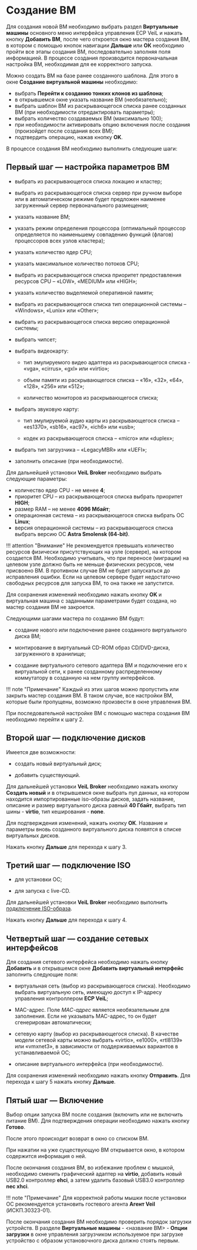 # Создание ВМ

Для создания новой ВМ необходимо выбрать раздел **Виртуальные машины** основного меню интерфейса 
управления ECP VeiL и нажать кнопку **Добавить ВМ**, после чего откроется окно мастера создания ВМ, 
в котором с помощью кнопок навигации **Дальше** или **ОК** необходимо пройти все этапы 
создания ВМ, последовательно заполняя поля информацией. В процессе
создания производится первоначальная настройка ВМ, необходимая для
ее корректного запуска.

Можно создать ВМ на базе ранее созданного шаблона. Для этого в окне **Создание виртуальной машины** необходимо: 

   - выбрать **Перейти к созданию тонких клонов из шаблона**;
   - в открывшемся окне указать название ВМ (необязательно);
   - выбрать шаблон ВМ из раскрывающегося списка ранее созданных ВМ (при необходимости отредактировать параметры);
   - выбрать количество создаваемых ВМ (максимально 100);
   - при необходимости активировать опцию включения после создания (произойдет после создания всех ВМ);     
   - подтвердить операцию, нажав кнопку **OK**.

В процессе создания ВМ необходимо выполнить следующие шаги:

## Первый шаг — настройка параметров ВМ
    
-   выбрать из раскрывающегося списка локацию и кластер;

-   выбрать из раскрывающегося списка сервер при ручном выборе или в
    автоматическом режиме будет предложен наименее загруженный сервер
    первоначального размещения;

-   указать название ВМ;

-   указать режим определения процессора (оптимальный процессор определяется по наименьшему совпадению 
    функций (флагов) процессоров всех узлов кластера);
       
-   указать количество ядер CPU;

-   указать максимальное количество потоков CPU;
    
-   выбрать из раскрывающегося списка приоритет предоставления ресурсов
    CPU – «LOW», «MEDIUM» или «HIGH»;

-   указать количество выделяемой оперативной памяти;

-   выбрать из раскрывающегося списка тип операционной системы – «Windows», «Lunix» или «Other»;

-   выбрать из раскрывающегося списка версию операционной системы;

-   выбрать чипсет;

-   выбрать видеокарту:

     *  тип эмулируемого видео адаптера из раскрывающегося списка - «vga», «cirrus», «gxl» 
        или «virtio»;
    
     *  объем памяти из раскрывающегося списка – «16», «32», «64», «128», «256» или «512»;
    
     *  количество мониторов из раскрывающегося списка;

-   выбрать звуковую карту:

     *  тип эмулируемой аудио карты из раскрывающегося списка – «es1370», «sb16», «ac97», 
        «ich6» или «usb»;

     *  кодек из раскрывающегося списка – «micro» или «duplex»;

-   выбрать тип загрузчика – «LegacyMBR» или «UEFI»;

-   заполнить описание (при необходимости).

Для дальнейшей установки **VeiL Broker** необходимо выбрать следующие параметры:

   - количество ядер CPU - не менее **4**;
   - приоритет CPU – из раскрывающегося списка выбрать приоритет **HIGH**;
   - размер RAM – не менее **4096 Мбайт**;
   - операционная система – из раскрывающегося списка выбрать ОС **Linux**;
   - версия операционной системы – из раскрывающегося списка выбрать версию ОС **Astra Smolensk (64-bit)**.
  
!!! attention "Внимание"
    Не рекомендуется превышать количество ресурсов физически присутствующих
    на узле (сервере), на котором создается ВМ. Необходимо учитывать, что
    при переносе (миграции) на целевом узле должно быть не меньше физических
    ресурсов, чем присвоено ВМ. В противном случае ВМ не будет запускаться
    до исправления ошибки. Если на целевом сервере будет недостаточно
    свободных ресурсов для запуска ВМ, то она также не запустится.

Для сохранения изменений необходимо нажать кнопку **OK** и
виртуальная машина с заданными параметрами будет создана, но мастер
создания ВМ не закроется.

Следующими шагами мастера по созданию ВМ будут:

-  создание нового или подключение ранее созданного виртуального диска ВМ;

-  монтирование в виртуальный CD-ROM образ CD/DVD-диска, загруженного в
   хранилище;

-  создание виртуального сетевого адаптера ВМ и подключение его к
   виртуальной сети, к ранее созданному распределенному коммутатору в
   созданную на нем группу интерфейсов.

!!! note "Примечание"
    Каждый из этих шагов можно пропустить или закрыть мастер
    создания ВМ. В таком случае, все настройки ВМ, которые были пропущены,
    возможно произвести в окне управления ВМ.

При последовательной настройке ВМ с помощью мастера создания ВМ
необходимо перейти к шагу 2.

## Второй шаг — подключение дисков

Имеется две возможности:
    
-  создать новый виртуальный диск;

-  добавить существующий.

Для дальнейшей установки **VeiL Broker**  необходимо нажать кнопку **Создать новый** и в открывшемся окне выбрать пул 
данных, на котором находится импортированные iso-образы дисков, задать название, описание и размер виртуального 
диска равный **40 Гбайт**, выбрать тип шины - **virtio**, тип кеширования - **none**. 

Для подтверждения изменений, нажать кнопку **ОК**. Название и параметры вновь созданного виртуального диска 
появятся в списке виртуальных дисков. 

Нажать кнопку **Дальше** для перехода к шагу 3.

## Третий шаг — подключение ISO
    
-   для установки ОС;

-   для запуска с live-CD.

Для дальнейшей установки **VeiL Broker** необходимо выполнить [подключение ISO-образа](install_step3.md).
    
Нажать кнопку **Дальше** для перехода к шагу 4.

## Четвертый шаг — создание сетевых интерфейсов

Для создания сетевого интерфейса необходимо нажать кнопку
**Добавить** и в открывшемся окне **Добавить виртуальный интерфейс** 
заполнить следующие поля:

   - виртуальная сеть (выбор из раскрывающегося списка). Необходимо выбрать 
     виртуальную сеть, имеющую доступ к IP-адресу управления контроллером **ECP VeiL**;   
  
   - MAC-адрес. Поле *МАС-адрес* является необязательным для
     заполнения. Если не указывать MAC-адрес, то он будет сгенерирован
     автоматически;
    
   - сетевую карту (выбор из раскрывающегося списка). В качестве модели
     сетевой карты можно выбрать «virtio», «e1000», «rtl8139» или «vmxnet3», в зависимости
     от поддерживаемых вариантов в устанавливаемой ОС;

   -  описание виртуального интерфейса (при необходимости).    
    
Для сохранения изменений необходимо нажать кнопку **Отправить**. Для
перехода к шагу 5 нажать кнопку **Дальше**.

## Пятый шаг — Включение

Выбор опции запуска ВМ после создания (включить или не
включить питание ВМ). Для подтверждения операции
необходимо нажать кнопку **Готово**.

После этого происходит возврат в окно со списком ВМ.

При нажатии на уже существующую ВМ открывается окно, в котором
содержится информация о ней.

После окончания создания ВМ, во избежание проблем с мышкой, необходимо сменить графический 
адаптер на **virtio**, добавить новый USB2.0 контроллер **ehci**, а затем удалить базовый USB3.0 контроллер 
**nec xhci**. 

!!! note "Примечание" 
    Для корректной работы мышки после установки ОС рекомендуется установить гостевого 
    агента **Агент Veil** (ИСКП.30323-01).

После окончания создания ВМ необходимо проверить порядок загрузки устройств. 
В разделе **Виртуальные машины** - <название ВМ> - **Опции загрузки** в окне управления 
загрузчиком используемое при загрузке устройство с образом установочного диска должно стоять первым.


